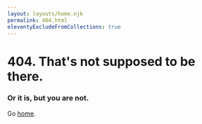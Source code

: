 ```yaml
---
layout: layouts/home.njk
permalink: 404.html
eleventyExcludeFromCollections: true
---
```


# 404. That's not supposed to be there. 
### Or it is, but you are not.

Go <a href="{{ '/' | url }}">home</a>.
